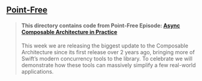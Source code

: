 ## [Point-Free](https://www.pointfree.co)

> #### This directory contains code from Point-Free Episode: [Async Composable Architecture in Practice](https://www.pointfree.co/episodes/ep200-async-composable-architecture-in-practice)
>
> This week we are releasing the biggest update to the Composable Architecture since its first release over 2 years ago, bringing more of Swift’s modern concurrency tools to the library. To celebrate we will demonstrate how these tools can massively simplify a few real-world applications.
